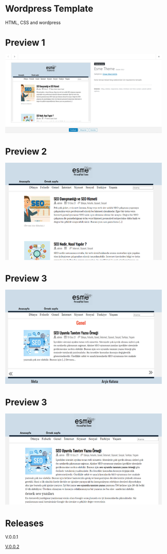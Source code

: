 # Wordpress Template

HTML, CSS and wordpress


# Preview 1

![screen1](screen1.png)

# Preview 2

![screen2](screen2.png)


# Preview 3

![screen3](screen3.png)

# Preview 3

![screen4](screen4.png)

# Releases

V.0.0.1

[V.0.0.2](https://github.com/omermertkaya/Esme-Theme-Wordpress/releases/tag/V.0.0.2)



